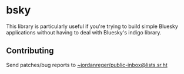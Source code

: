 # bsky

This library is particularly useful if you're trying to build simple Bluesky applications without having to deal with Bluesky's indigo library.

## Contributing

Send patches/bug reports to <~jordanreger/public-inbox@lists.sr.ht>
